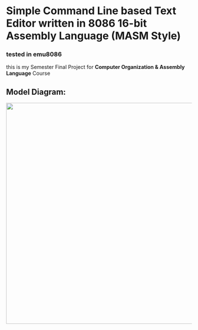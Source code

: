 # Simple Command Line based Text Editor written in 8086 16-bit Assembly Language (MASM Style)
### tested in emu8086

this is my Semester Final Project for **Computer Organization & Assembly Language** Course

## Model Diagram:

<img src="https://github.com/uzairahmednasir/8086-asm-text-editor/blob/main/COAL%20MODEL%20DIAGRAM.jpeg" width="600">

